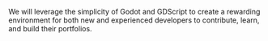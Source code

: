 We will leverage the simplicity of Godot and GDScript to create a rewarding environment for both new and experienced developers to contribute, learn, and build their portfolios.